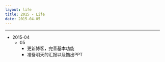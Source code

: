 ```yaml
---
layout: life
title: 2015 - Life
date: 2015-04-05
---
```


-----------------------------------

* 2015-04
	* 05 
		* 更新博客，完善基本功能
		* 准备明天的汇报以及撸出PPT